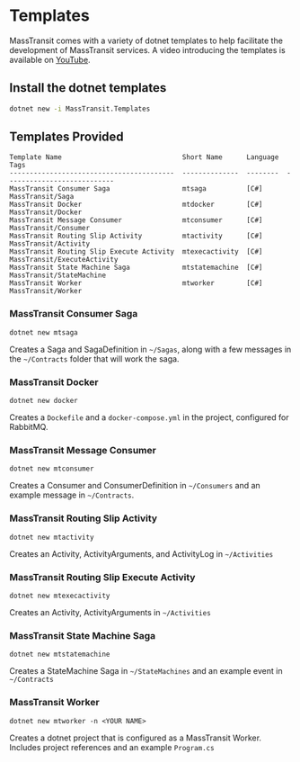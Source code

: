 # Templates

MassTransit comes with a variety of dotnet templates to help facilitate the development of MassTransit services. A video introducing the templates is available on [YouTube](https://youtu.be/nYKq61-DFBQ).

## Install the dotnet templates

```sh
dotnet new -i MassTransit.Templates
```

## Templates Provided

```
Template Name                              Short Name      Language  Tags
-----------------------------------------  --------------  --------  ---------------------------
MassTransit Consumer Saga                  mtsaga          [C#]      MassTransit/Saga
MassTransit Docker                         mtdocker        [C#]      MassTransit/Docker
MassTransit Message Consumer               mtconsumer      [C#]      MassTransit/Consumer
MassTransit Routing Slip Activity          mtactivity      [C#]      MassTransit/Activity
MassTransit Routing Slip Execute Activity  mtexecactivity  [C#]      MassTransit/ExecuteActivity
MassTransit State Machine Saga             mtstatemachine  [C#]      MassTransit/StateMachine
MassTransit Worker                         mtworker        [C#]      MassTransit/Worker
```
### MassTransit Consumer Saga

```
dotnet new mtsaga
```

Creates a Saga and SagaDefinition in `~/Sagas`, along with a few messages in the `~/Contracts` folder that will
work the saga.

### MassTransit Docker

```
dotnet new docker
```

Creates a `Dockefile` and a `docker-compose.yml` in the project, configured for RabbitMQ.

### MassTransit Message Consumer

```
dotnet new mtconsumer
```

Creates a Consumer and ConsumerDefinition in `~/Consumers` and an example message in `~/Contracts`.

### MassTransit Routing Slip Activity

```
dotnet new mtactivity
```

Creates an Activity, ActivityArguments, and ActivityLog in `~/Activities`

### MassTransit Routing Slip Execute Activity

```
dotnet new mtexecactivity
```

Creates an Activity, ActivityArguments in `~/Activities`

### MassTransit State Machine Saga

```
dotnet new mtstatemachine
```

Creates a StateMachine Saga in `~/StateMachines` and an example event in `~/Contracts`

### MassTransit Worker

```
dotnet new mtworker -n <YOUR NAME>
```

Creates a dotnet project that is configured as a MassTransit Worker. Includes project references and an example
`Program.cs`
